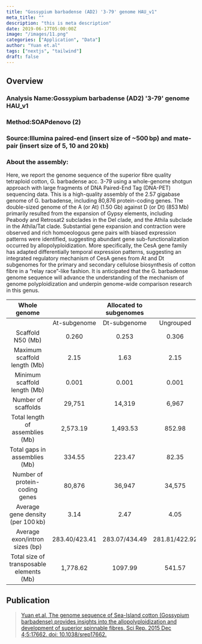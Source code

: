 ```yaml
---
title: "Gossypium barbadense (AD2) '3-79' genome HAU_v1"
meta_title: ""
description: "this is meta description"
date: 2019-06-17T05:00:00Z
image: "/images/11.png"
categories: ["Application", "Data"]
author: "Yuan et.al"
tags: ["nextjs", "tailwind"]
draft: false
---
```

## Overview
### Analysis Name:Gossypium barbadense (AD2) '3-79' genome HAU_v1
### Method:SOAPdenovo (2)
### Source:Illumina paired-end (insert size of ~500 bp) and mate-pair (insert size of 5, 10 and 20 kb)
### About the assembly:
Here, we report the genome sequence of the superior fibre quality tetraploid cotton, G. barbadense acc. 3-79 using a whole-genome shotgun approach with large fragments of DNA Paired-End Tag (DNA-PET) sequencing data.  This is a high-quality assembly of the 2.57 gigabase genome of G. barbadense, including 80,876 protein-coding genes. The double-sized genome of the A (or At) (1.50 Gb) against D (or Dt) (853 Mb) primarily resulted from the expansion of Gypsy elements, including Peabody and Retrosat2 subclades in the Del clade, and the Athila subclade in the Athila/Tat clade. Substantial gene expansion and contraction were observed and rich homoeologous gene pairs with biased expression patterns were identified, suggesting abundant gene sub-functionalization occurred by allopolyploidization. More specifically, the CesA gene family has adapted differentially temporal expression patterns, suggesting an integrated regulatory mechanism of CesA genes from At and Dt subgenomes for the primary and secondary cellulose biosynthesis of cotton fibre in a “relay race”-like fashion. It is anticipated that the G. barbadense genome sequence will advance the understanding of the mechanism of genome polyploidization and underpin genome-wide comparison research in this genus.

Whole genome||Allocated to subgenomes||
:-----:|:-----:|:-----:|:-----:|
||At-subgenome|Dt-subgenome|Ungrouped|
Scaffold N50 (Mb)|	0.260|	0.253|	0.306|	0.157
Maximum scaffold length (Mb)|	2.15|	1.63|	2.15|	0.96
Minimum scaffold length (Mb)|	0.001|	0.001|	0.001|	0.001
Number of scaffolds	|29,751	|14,319	|6,967	|8,465
Total length of assemblies (Mb)|	2,573.19|	1,493.53|	852.98	|226.68
Total gaps in assemblies (Mb)|	334.55	|223.47	|82.35|	28.72
Number of protein-coding genes|	80,876|	36,947|	34,575|	9,354
Average gene density (per 100 kb)|	3.14	|2.47	|4.05	|4.12
Average exon/intron sizes (bp)|	283.40/423.41|	283.07/434.49|	281.81/422.92	|290.92/449.44
Total size of transposable elements (Mb)|	1,778.62|	1097.99	|541.57|	139.06
 

## Publication

>[Yuan et.al, The genome sequence of Sea-Island cotton (Gossypium barbadense) provides insights into the allopolyploidization and development of superior spinnable fibres. Sci Rep. 2015 Dec 4;5:17662. doi: 10.1038/srep17662.](https://www.nature.com/articles/srep17662)